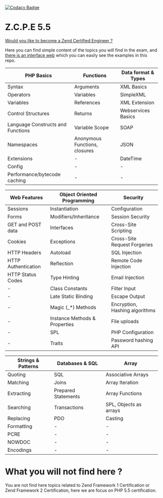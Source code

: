 [![Codacy Badge](https://api.codacy.com/project/badge/Grade/3cf647f5183c4018b7ddf98d85e156b3)](https://www.codacy.com/app/matheus-marabesi/zcpe?utm_source=github.com&amp;utm_medium=referral&amp;utm_content=marabesi/zcpe&amp;utm_campaign=Badge_Grade)

# Z.C.P.E 5.5

[Would you like to become a Zend Certified Engineer ?](http://www.zend.com/en/services/certification)

Here you can find simple content of the topics you will find in the exam, and [there is an interface web](https://marabesi.github.io/zcpe) which you can easily see the examples in this repo.

| PHP Basics | Functions |Data format & Types|
|------------|-----------|-------------------|
| Syntax| Arguments | XML Basics |
| Operators| Variables| SimpleXML |
| Variables| References| XML Extension |
| Control Structures| Returns| Webservices Basics|
| Language Constructs and Functions| Variable Scope | SOAP |
| Namespaces | Anonymous Functions, closures| JSON |
| Extensions| - | DateTime |DOMDocument |
| Config| - | - |
| Performance/bytecode caching| - | - |

| Web Features | Object Oriented Programming | Security |
|--------------|-----------------------------|----------|
| Sessions| Instantiation | Configuration |
| Forms | Modifiers/Inheritance | Session Security |
| GET and POST data | Interfaces | Cross-Site Scripting |
| Cookies| Exceptions | Cross-Site Request Forgeries |
| HTTP Headers | Autoload | SQL Injection |
| HTTP Authentication | Reflection | Remote Code Injection |
| HTTP Status Codes | Type Hinting | Email Injection |
| - | Class Constants | Filter Input |
| - | Late Static Binding | Escape Output |
| - | Magic (_*) Methods | Encryption, Hashing algorithms |
| - | Instance Methods & Properties | File uploads |
| - | SPL | PHP Configuration |
| - | Traits | Password hashing API |

| Strings & Patterns | Databases & SQL | Array |
|--------------------|-----------------|-------|
| Quoting | SQL | Associative Arrays |
| Matching | Joins | Array Iteration |
| Extracting | Prepared Statements | Array Functions |
| Searching | Transactions | SPL, Objects as arrays |
| Replacing | PDO | Casting |
| Formatting | - | - |
| PCRE | - | - |
| NOWDOC | - | - |  
| Encodings | - | - | 

# What you will not find here ?

You are not find here topics related to Zend Framework 1 Certification or Zend Framework 2 Certification, here we are focus on PHP 5.5 certification.

